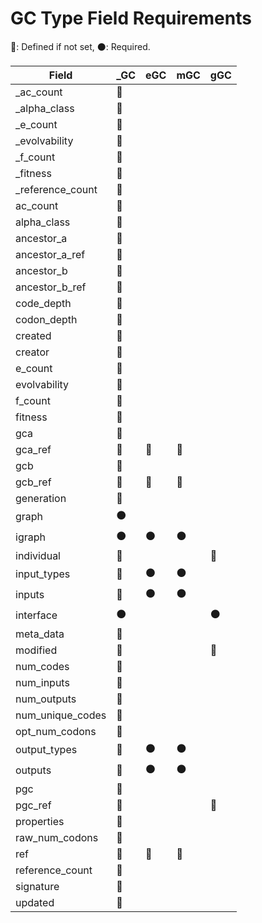 GC Type Field Requirements
==========================

:large_blue_circle:: Defined if not set, :black_circle:: Required.

| Field | _GC | eGC | mGC | gGC |
| --- | --- | --- | --- | --- |
| _ac_count | :large_blue_circle: |  |  |  |
| _alpha_class | :large_blue_circle: |  |  |  |
| _e_count | :large_blue_circle: |  |  |  |
| _evolvability | :large_blue_circle: |  |  |  |
| _f_count | :large_blue_circle: |  |  |  |
| _fitness | :large_blue_circle: |  |  |  |
| _reference_count | :large_blue_circle: |  |  |  |
| ac_count | :large_blue_circle: |  |  |  |
| alpha_class | :large_blue_circle: |  |  |  |
| ancestor_a | :large_blue_circle: |  |  |  |
| ancestor_a_ref | :large_blue_circle: |  |  |  |
| ancestor_b | :large_blue_circle: |  |  |  |
| ancestor_b_ref | :large_blue_circle: |  |  |  |
| code_depth | :large_blue_circle: |  |  |  |
| codon_depth | :large_blue_circle: |  |  |  |
| created | :large_blue_circle: |  |  |  |
| creator | :large_blue_circle: |  |  |  |
| e_count | :large_blue_circle: |  |  |  |
| evolvability | :large_blue_circle: |  |  |  |
| f_count | :large_blue_circle: |  |  |  |
| fitness | :large_blue_circle: |  |  |  |
| gca | :large_blue_circle: |  |  |  |
| gca_ref | :large_blue_circle: | :large_blue_circle: | :large_blue_circle: |  |
| gcb | :large_blue_circle: |  |  |  |
| gcb_ref | :large_blue_circle: | :large_blue_circle: | :large_blue_circle: |  |
| generation | :large_blue_circle: |  |  |  |
| graph | :black_circle: |  |  |  |
| igraph | :black_circle: | :black_circle: | :black_circle: |  |
| individual | :large_blue_circle: |  |  | :large_blue_circle: |
| input_types | :large_blue_circle: | :black_circle: | :black_circle: |  |
| inputs | :large_blue_circle: | :black_circle: | :black_circle: |  |
| interface | :black_circle: |  |  | :black_circle: |
| meta_data | :large_blue_circle: |  |  |  |
| modified | :large_blue_circle: |  |  | :large_blue_circle: |
| num_codes | :large_blue_circle: |  |  |  |
| num_inputs | :large_blue_circle: |  |  |  |
| num_outputs | :large_blue_circle: |  |  |  |
| num_unique_codes | :large_blue_circle: |  |  |  |
| opt_num_codons | :large_blue_circle: |  |  |  |
| output_types | :large_blue_circle: | :black_circle: | :black_circle: |  |
| outputs | :large_blue_circle: | :black_circle: | :black_circle: |  |
| pgc | :large_blue_circle: |  |  |  |
| pgc_ref | :large_blue_circle: |  |  | :large_blue_circle: |
| properties | :large_blue_circle: |  |  |  |
| raw_num_codons | :large_blue_circle: |  |  |  |
| ref | :large_blue_circle: | :large_blue_circle: | :large_blue_circle: |  |
| reference_count | :large_blue_circle: |  |  |  |
| signature | :large_blue_circle: |  |  |  |
| updated | :large_blue_circle: |  |  |  |
